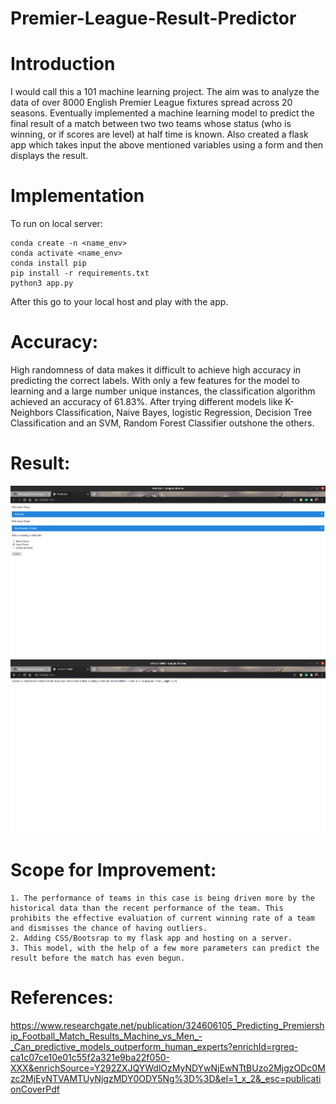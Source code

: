 # Premier-League-Result-Predictor

# Introduction
I would call this a 101 machine learning project. The aim was to analyze the data of over 8000 English Premier League fixtures spread across 20 seasons. Eventually implemented a machine learning model to predict the final result of a match between two two teams whose status (who is winning, or if scores are level) at half time is known. Also created a flask app which takes input the above mentioned variables using a form and then displays the result.

# Implementation
To run on local server:
~~~
conda create -n <name_env>
conda activate <name_env>
conda install pip
pip install -r requirements.txt
python3 app.py
~~~
After this go to your local host and play with the app. 

# Accuracy:
High randomness of data makes it difficult to achieve high accuracy in predicting the correct labels. With only a few features for the model to learning and a large number unique instances, the classification algorithm achieved an accuracy of 61.83%. After trying different models like K-Neighbors Classification, Naive Bayes, logistic Regression, Decision Tree Classification and an SVM, Random Forest Classifier outshone the others. 

# Result:

![](results/input.png)![](results/output.png)

# Scope for Improvement:
    1. The performance of teams in this case is being driven more by the historical data than the recent performance of the team. This prohibits the effective evaluation of current winning rate of a team and dismisses the chance of having outliers. 
    2. Adding CSS/Bootsrap to my flask app and hosting on a server. 
    3. This model, with the help of a few more parameters can predict the result before the match has even begun.



# References:
https://www.researchgate.net/publication/324606105_Predicting_Premiership_Football_Match_Results_Machine_vs_Men_-_Can_predictive_models_outperform_human_experts?enrichId=rgreq-ca1c07ce10e01c55f2a321e9ba22f050-XXX&enrichSource=Y292ZXJQYWdlOzMyNDYwNjEwNTtBUzo2MjgzODc0Mzc2MjEyNTVAMTUyNjgzMDY0ODY5Ng%3D%3D&el=1_x_2&_esc=publicationCoverPdf

